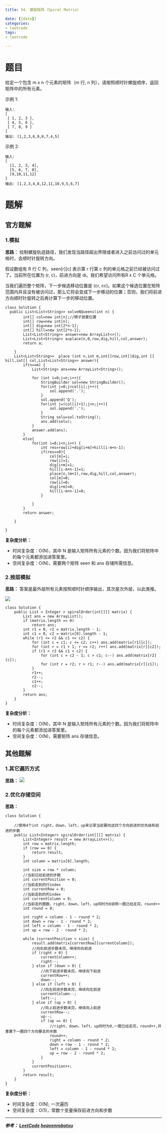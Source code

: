 ```yaml
---
title: 54. 螺旋矩阵（Spiral Matrix）

date: {{date}}
categories:
- leetcode
tags:
- leetcode

---
```

# 题目
给定一个包含 m x n 个元素的矩阵（m 行, n 列），请按照顺时针螺旋顺序，返回矩阵中的所有元素。

示例 1:
```
输入:
[
 [ 1, 2, 3 ],
 [ 4, 5, 6 ],
 [ 7, 8, 9 ]
]
输出: [1,2,3,6,9,8,7,4,5]
```
示例 2:
```
输入:
[
  [1, 2, 3, 4],
  [5, 6, 7, 8],
  [9,10,11,12]
]
输出: [1,2,3,4,8,12,11,10,9,5,6,7]
```



# 题解

## 官方题解
### 1.模拟
**思路：** 绘制螺旋轨迹路径，我们发现当路径超出界限或者进入之前访问过的单元格时，会顺时针旋转方向。

假设数组有 R 行 C 列，seen[r][c] 表示第 r 行第 c 列的单元格之前已经被访问过了。当前所在位置为 (r, c)，前进方向是 di。我们希望访问所有R x C 个单元格。

当我们遍历整个矩阵，下一步候选移动位置是 (cr, cc)。如果这个候选位置在矩阵范围内并且没有被访问过，那么它将会变成下一步移动的位置；否则，我们将前进方向顺时针旋转之后再计算下一步的移动位置。


```
class Solution {
  public List<List<String>> solveNQueens(int n) {
        int[] col=new int[n];//棋子放置位置
        int[] row=new int[n];
        int[] dig=new int[2*n-1];
        int[] hill=new int[2*n-1];
        List<List<String>> answer=new ArrayList<>();
        List<List<String>> a=place(n,0,row,dig,hill,col,answer);
        return a;

    }
    List<List<String>>  place (int n,int m,int[]row,int[]dig,int [] hill,int[] col,List<List<String>> answer){
        if(n==m) {
            List<String> ans=new ArrayList<String>();

            for (int i=0;i<n;i++){
                StringBuilder sol=new StringBuilder();
                for(int j=0;j<col[i];j++){
                    sol.append('.');
                }
                sol.append('Q');
                for(int j=(col[i]+1);j<n;j++){
                    sol.append('.');
                }
                String solu=sol.toString();
                ans.add(solu);
            }
            answer.add(ans);
        }
        else{
            for(int i=0;i<n;i++) {
                int res=row[i]+dig[i+m]+hill[i-m+n-1];
                if(res==0){
                    col[m]=i;
                    row[i]=1;
                    dig[i+m]=1;
                    hill[i-m+n-1]=1;
                    place(n,(m+1),row,dig,hill,col,answer);
                    col[m]=0;
                    row[i]=0;
                    dig[i+m]=0;
                    hill[i-m+n-1]=0;
                }

            }
        }
        return answer;

    }

}

```
**复杂度分析：**
- 时间复杂度：O(N)，其中 N 是输入矩阵所有元素的个数。因为我们将矩阵中的每个元素都添加进答案里。
- 空间复杂度：O(N)，需要两个矩阵 seen 和 ans 存储所需信息。



### 2.按层模拟
**思路：** 答案是最外层所有元素按照顺时针顺序输出，其次是次外层，以此类推。

![](https://pic.leetcode-cn.com/21f4b738d3a221048ab021a8c663083b51c76a2d922c91019d6b5f514881688b-54_spiralmatrix.png)


```
class Solution {
    public List < Integer > spiralOrder(int[][] matrix) {
        List ans = new ArrayList();
        if (matrix.length == 0)
            return ans;
        int r1 = 0, r2 = matrix.length - 1;
        int c1 = 0, c2 = matrix[0].length - 1;
        while (r1 <= r2 && c1 <= c2) {
            for (int c = c1; c <= c2; c++) ans.add(matrix[r1][c]);
            for (int r = r1 + 1; r <= r2; r++) ans.add(matrix[r][c2]);
            if (r1 < r2 && c1 < c2) {
                for (int c = c2 - 1; c > c1; c--) ans.add(matrix[r2][c]);
                for (int r = r2; r > r1; r--) ans.add(matrix[r][c1]);
            }
            r1++;
            r2--;
            c1++;
            c2--;
        }
        return ans;
    }
}
```
**复杂度分析：**
- 时间复杂度：O(N)，其中 N 是输入矩阵所有元素的个数。因为我们将矩阵中的每个元素都添加进答案里。
- 空间复杂度：O(N)，需要矩阵 ans 存储信息。




## 其他题解
### 1.其它遍历方式
**思路：**
![](https://pic.leetcode-cn.com/5254ec0ff6bec6d954e9abea05d92d8cdcd5136662d2695883bf9d167d8658a9-2019-07-27_124436.jpg)


### 2.优化存储空间
**思路：**

```
class Solution {

    //使用4个int right，down，left，up来记录当前要向这四个方向前进的优先级和前进的步数
    public List<Integer> spiralOrder(int[][] matrix) {
        List<Integer> result = new ArrayList<>();
        int row = matrix.length;
        if (row == 0) {
            return result;
        }
        int column = matrix[0].length;

        int size = row * column;
        //当前已经前进的步数
        int currentPosition = 0;
        //当前走到的行index
        int currentRow = 0;
        //当前走到的列index
        int currentColumn = 0;
        //当前走的圈数，right，down，left，up同时为0说明一圈已经走完，round++
        int round = 0;

        int right = column - 1 - round * 2;
        int down = row - 1 - round * 2;
        int left = column - 1 - round * 2;
        int up = row - 2 - round * 2;

        while (currentPosition < size) {
            result.add(matrix[currentRow][currentColumn]);
            //向右前进步数未完，继续向右前进
            if (right > 0) {
                currentColumn++;
                right--;
            } else if (down > 0) {
                //向下前进步数未完，继续向下前进
                currentRow++;
                down--;
            } else if (left > 0) {
                //向左前进步数未完，继续向左前进
                currentColumn--;
                left--;
            } else if (up > 0) {
                //向上前进步数未完，继续向上前进
                currentRow--;
                up--;
                if (up == 0) {
                    //right，down，left，up同时为0,一圈已经走完，round++,并重置下一圈四个方向要走的步数
                    round++;
                    right = column - round * 2;
                    down = row - 1 - round * 2;
                    left = column - 1 - round * 2;
                    up = row - 2 - round * 2;
                }
            }
            currentPosition++;
        }
        return result;
    }
}

```

**复杂度分析：**
- 时间复杂度：O(N), 一次遍历
- 空间复杂度：O(1)，常数个变量保存前进方向和步数


---
***参考：
[LeetCode](https://leetcode-cn.com/problems/spiral-matrix/solution/luo-xuan-ju-zhen-by-leetcode/)
[heavenrobotxu](https://leetcode-cn.com/problems/spiral-matrix/solution/shi-shi-qian-jin-jie-fa-you-hua-kong-jian-fu-za-du/)***
